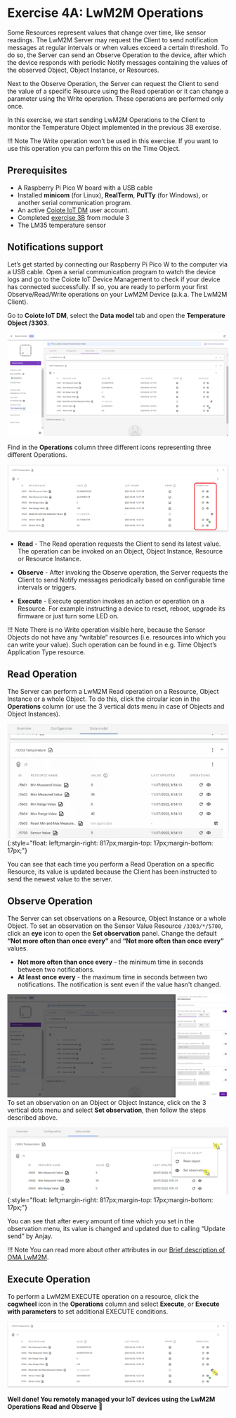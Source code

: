 # Exercise 4A: LwM2M Operations

Some Resources represent values that change over time, like sensor readings. The LwM2M Server may request the Client to send notification messages at regular intervals or when values exceed a certain threshold. To do so, the Server can send an Observe Operation to the device, after which the device responds with periodic Notify messages containing the values of the observed Object, Object Instance, or Resources.

Next to the Observe Operation, the Server can request the Client to send the value of a specific Resource using the Read operation or it can change a parameter using the Write operation. These operations are performed only once.

In this exercise, we start sending LwM2M Operations to the Client to monitor the Temperature Object implemented in the previous 3B exercise.

!!! Note
    The Write operation won’t be used in this exercise. If you want to use this operation you can perform this on the Time Object.

## Prerequisites

* A Raspberry Pi Pico W board with a USB cable
* Installed **minicom** (for Linux), **RealTerm**, **PuTTy** (for Windows), or another serial communication program.
* An active [Coiote IoT DM](https://eu.iot.avsystem.cloud/) user account.
* Completed [exercise 3B](../academy/exercise3b.md) from module 3
* The LM35 temperature sensor


## Notifications support
Let’s get started by connecting our Raspberry Pi Pico W to the computer via a USB cable. Open a serial communication program to watch the device logs and go to the Coiote IoT Device Management to check if your device has connected successfully. If so, you are ready to perform your first Observe/Read/Write operations on your LwM2M Device (a.k.a. The LwM2M Client).

Go to **Coiote IoT DM**, select the **Data model** tab and open the **Temperature Object /3303**.

![Temperature Object Resources](images/4a1.PNG)

Find in the **Operations** column three different icons representing three different Operations.

![Operations column in Data model](images/4aoperations.PNG)


- **Read** - The Read operation requests the Client to send its latest value. The operation can be invoked on an Object, Object Instance, Resource or Resource Instance.

- **Observe** - After invoking the Observe operation, the Server requests the Client to send Notify messages periodically based on configurable time intervals or triggers.

- **Execute** - Execute operation invokes an action or operation on a Resource. For example instructing a device to reset, reboot, upgrade its firmware or just turn some LED on.

!!! Note
    There is no Write operation visible here, because the Sensor Objects do not have any “writable” resources (i.e. resources into which you can write your value). Such operation can be found in e.g. Time Object’s Application Type resource.

## Read Operation
The Server can perform a LwM2M Read operation on a Resource, Object Instance or a whole Object. To do this, click the circular icon in the **Operations** column (or use the 3 vertical dots menu in case of Objects and Object Instances).

![Read](images/read_resource.gif "Read"){:style="float: left;margin-right: 817px;margin-top: 17px;margin-bottom: 17px;"}

You can see that each time you perform a Read Operation on a specific Resource, its value is updated because the Client has been instructed to send the newest value to the server.

## Observe Operation
The Server can set observations on a Resource, Object Instance or a whole Object. To set an observation on the Sensor Value Resource `/3303/*/5700`, click an **eye** icon to open the **Set observation** panel. Change the default **“Not more often than once every”** and **“Not more often than once every”** values.

* **Not more often than once every** - the minimum time in seconds between two notifications.
* **At least once every** - the maximum time in seconds between two notifications. The notification is sent even if the value hasn't changed.

![Observe Operation](images/4aObservations.PNG)
To set an observation on an Object or Object Instance, click on the 3 vertical dots menu and select **Set observation**, then follow the steps described above.

![Set observation on object](images/set_observe_obj.png "Set observation on object"){:style="float: left;margin-right: 817px;margin-top: 17px;margin-bottom: 17px;"}

You can see that after every amount of time which you set in the observation menu, its value is changed and updated due to calling “Update send” by Anjay.

!!! Note
    You can read more about other attributes in our [Brief description of OMA LwM2M](https://avsystem.github.io/Anjay-doc/LwM2M.html#attributes).

## Execute Operation
To perform a LwM2M EXECUTE operation on a resource, click the **cogwheel** icon in the **Operations** column and select **Execute**, or **Execute with parameters** to set additional EXECUTE conditions.

![Execute operation](images/4aexecute.png)

**Well done! You remotely managed your IoT devices using the LwM2M Operations Read and Observe** 👏
